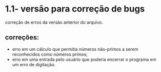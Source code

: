 # 1.1- versão para correção de bugs
correção de erros da versão anterior do arquivo.

## correções:
- erro em um cálculo que permitia números não-primos a serem reconhecidos como números primos;
- erro em uma entrada pelo usuário que poderia encerrar o programa em um erro de digitação.
